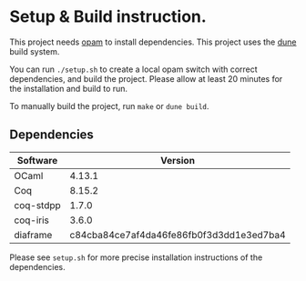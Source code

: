 # Setup & Build instruction.

This project needs [opam](https://opam.ocaml.org/doc/Install.html) to
install dependencies.
This project uses the [dune](https://dune.build/) build system.

You can run `./setup.sh` to create a local opam switch with correct
dependencies, and build the project.
Please allow at least 20 minutes for the installation and build to
run.

To manually build the project, run `make` or `dune build`.

## Dependencies

| Software  | Version                                  |
|-----------|------------------------------------------|
| OCaml     | 4.13.1                                   |
| Coq       | 8.15.2                                   |
| coq-stdpp | 1.7.0                                    |
| coq-iris  | 3.6.0                                    |
| diaframe  | c84cba84ce7af4da46fe86fb0f3d3dd1e3ed7ba4 |

Please see `setup.sh` for more precise installation instructions of the
dependencies.
